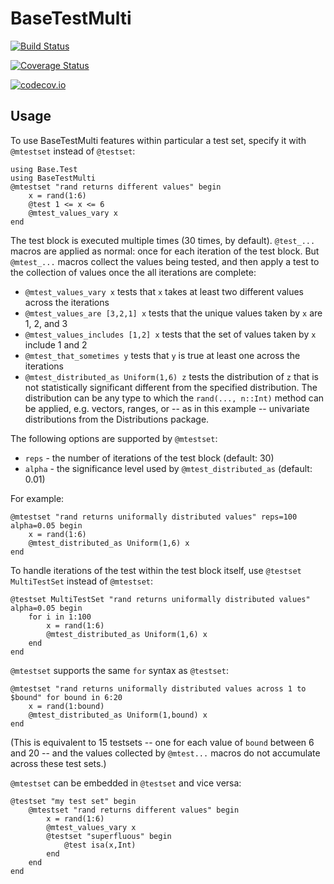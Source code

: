 # BaseTestMulti

[![Build Status](https://travis-ci.org/simonpoulding/BaseTestMulti.jl.svg?branch=master)](https://travis-ci.org/simonpoulding/BaseTestMulti.jl)

[![Coverage Status](https://coveralls.io/repos/simonpoulding/BaseTestMulti.jl/badge.svg?branch=master&service=github)](https://coveralls.io/github/simonpoulding/BaseTestMulti.jl?branch=master)

[![codecov.io](http://codecov.io/github/simonpoulding/BaseTestMulti.jl/coverage.svg?branch=master)](http://codecov.io/github/simonpoulding/BaseTestMulti.jl?branch=master)


## Usage

To use BaseTestMulti features within particular a test set, specify it with `@mtestset` instead of `@testset`:

	using Base.Test
	using BaseTestMulti
	@mtestset "rand returns different values" begin
		x = rand(1:6)
		@test 1 <= x <= 6
		@mtest_values_vary x
	end

The test block is executed multiple times (30 times, by default).  `@test_...` macros are applied as normal: once for each iteration of the test block.  But `@mtest_...` macros collect the values being tested, and then apply a test to the collection of values once the all iterations are complete:

* `@mtest_values_vary x` tests that `x` takes at least two different values across the iterations
* `@mtest_values_are [3,2,1] x` tests that the unique values taken by `x` are 1, 2, and 3
* `@mtest_values_includes [1,2] x` tests that the set of values taken by `x` include 1 and 2
* `@mtest_that_sometimes y` tests that `y` is true at least one across the iterations
* `@mtest_distributed_as Uniform(1,6) z` tests the distribution of `z` that is not statistically significant different from the specified distribution.  The distribution can be any type to which the `rand(..., n::Int)` method can be applied, e.g. vectors, ranges, or -- as in this example -- univariate distributions from the Distributions package.

The following options are supported by `@mtestset`:

* `reps` - the number of iterations of the test block (default: 30)
* `alpha` - the significance level used by `@mtest_distributed_as` (default: 0.01)

For example:

	@mtestset "rand returns uniformally distributed values" reps=100 alpha=0.05 begin
		x = rand(1:6)
		@mtest_distributed_as Uniform(1,6) x
	end

To handle iterations of the test within the test block itself, use `@testset MultiTestSet` instead of `@mtestset`:

	@testset MultiTestSet "rand returns uniformally distributed values" alpha=0.05 begin
		for i in 1:100
			x = rand(1:6)
			@mtest_distributed_as Uniform(1,6) x
		end
	end

`@mtestset` supports the same `for` syntax as `@testset`:

	@mtestset "rand returns uniformally distributed values across 1 to $bound" for bound in 6:20
		x = rand(1:bound)
		@mtest_distributed_as Uniform(1,bound) x
	end

(This is equivalent to 15 testsets -- one for each value of `bound` between 6 and 20 -- and the values collected by `@mtest...` macros do not accumulate across these test sets.) 

`@mtestset` can be embedded in `@testset` and vice versa:

	@testset "my test set" begin
		@mtestset "rand returns different values" begin
			x = rand(1:6)
			@mtest_values_vary x
			@testset "superfluous" begin
				@test isa(x,Int)
			end
		end
	end

